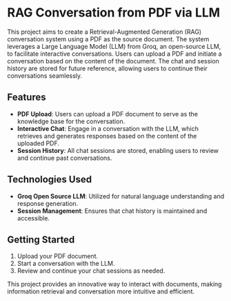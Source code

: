 # RAG Conversation from PDF via LLM

This project aims to create a Retrieval-Augmented Generation (RAG) conversation system using a PDF as the source document. The system leverages a Large Language Model (LLM) from Groq, an open-source LLM, to facilitate interactive conversations. Users can upload a PDF and initiate a conversation based on the content of the document. The chat and session history are stored for future reference, allowing users to continue their conversations seamlessly.

## Features
- **PDF Upload**: Users can upload a PDF document to serve as the knowledge base for the conversation.
- **Interactive Chat**: Engage in a conversation with the LLM, which retrieves and generates responses based on the content of the uploaded PDF.
- **Session History**: All chat sessions are stored, enabling users to review and continue past conversations.

## Technologies Used
- **Groq Open Source LLM**: Utilized for natural language understanding and response generation.
- **Session Management**: Ensures that chat history is maintained and accessible.

## Getting Started
1. Upload your PDF document.
2. Start a conversation with the LLM.
3. Review and continue your chat sessions as needed.

This project provides an innovative way to interact with documents, making information retrieval and conversation more intuitive and efficient.